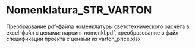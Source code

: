 # Nomenklatura_STR_VARTON

Преобразвание pdf-файла номенклатуры светотехнического расчёта в excel-файл с ценами:
парсинг nomenkl.pdf, преобразование в файл спецификации проекта с ценами из varton_price.xlsx
